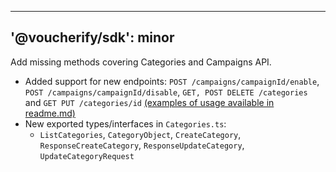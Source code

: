  ---
'@voucherify/sdk': minor
---
Add missing methods covering Categories and Campaigns API.
  - Added support for new endpoints: `POST /campaigns/campaignId/enable`, `POST /campaigns/campaignId/disable`, `GET, POST DELETE /categories` and `GET PUT /categories/id` [(examples of usage available in readme.md)](..%2F..%2Fpackages%2Fsdk%2FREADME.md)
  - New exported types/interfaces in `Categories.ts`:
    - `ListCategories`, `CategoryObject`, `CreateCategory`, `ResponseCreateCategory`, `ResponseUpdateCategory`, `UpdateCategoryRequest`
